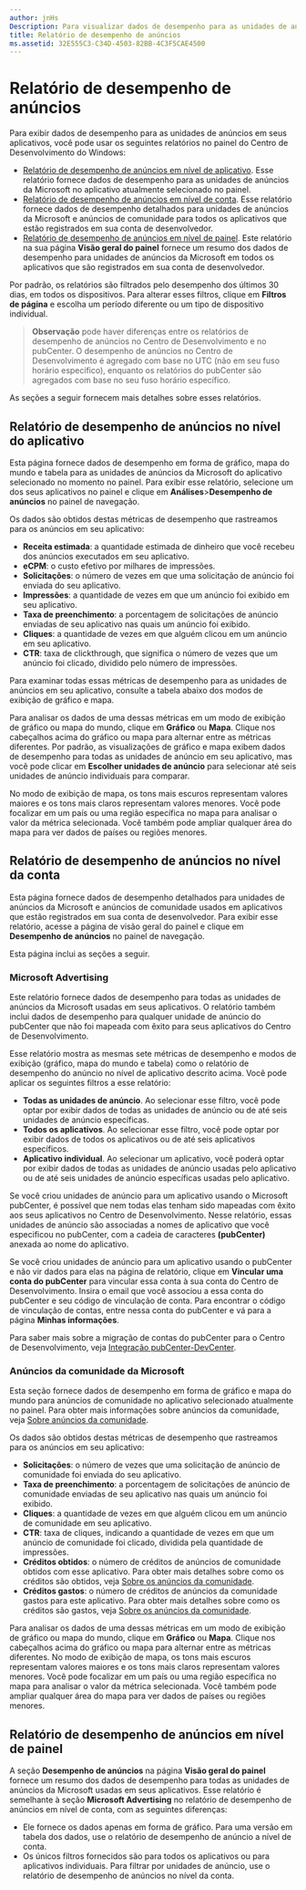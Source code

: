```yaml
---
author: jnHs
Description: Para visualizar dados de desempenho para as unidades de anúncio em seus aplicativos, use os relatórios de desempenho de anúncios em nível de aplicativo e de conta no painel do Centro de Desenvolvimento do Windows.
title: Relatório de desempenho de anúncios
ms.assetid: 32E555C3-C34D-4503-82BB-4C3F5CAE4500
---
```


# Relatório de desempenho de anúncios


Para exibir dados de desempenho para as unidades de anúncios em seus aplicativos, você pode usar os seguintes relatórios no painel do Centro de Desenvolvimento do Windows:

-   [Relatório de desempenho de anúncios em nível de aplicativo](advertising-performance-report.md#app-level-advertising-performance-report). Esse relatório fornece dados de desempenho para as unidades de anúncios da Microsoft no aplicativo atualmente selecionado no painel.
-   [Relatório de desempenho de anúncios em nível de conta](advertising-performance-report.md#account-level-advertising-performance-report). Esse relatório fornece dados de desempenho detalhados para unidades de anúncios da Microsoft e anúncios de comunidade para todos os aplicativos que estão registrados em sua conta de desenvolvedor.
-   [Relatório de desempenho de anúncios em nível de painel](advertising-performance-report.md#dashboard-level-advertising-performance-report). Este relatório na sua página **Visão geral do painel** fornece um resumo dos dados de desempenho para unidades de anúncios da Microsoft em todos os aplicativos que são registrados em sua conta de desenvolvedor.

Por padrão, os relatórios são filtrados pelo desempenho dos últimos 30 dias, em todos os dispositivos. Para alterar esses filtros, clique em **Filtros de página** e escolha um período diferente ou um tipo de dispositivo individual. 

> **Observação** pode haver diferenças entre os relatórios de desempenho de anúncios no Centro de Desenvolvimento e no pubCenter. O desempenho de anúncios no Centro de Desenvolvimento é agregado com base no UTC (não em seu fuso horário específico), enquanto os relatórios do pubCenter são agregados com base no seu fuso horário específico.

As seções a seguir fornecem mais detalhes sobre esses relatórios.

## Relatório de desempenho de anúncios no nível do aplicativo

Esta página fornece dados de desempenho em forma de gráfico, mapa do mundo e tabela para as unidades de anúncios da Microsoft do aplicativo selecionado no momento no painel. Para exibir esse relatório, selecione um dos seus aplicativos no painel e clique em **Análises**&gt;**Desempenho de anúncios** no painel de navegação.

Os dados são obtidos destas métricas de desempenho que rastreamos para os anúncios em seu aplicativo:

-   **Receita estimada**: a quantidade estimada de dinheiro que você recebeu dos anúncios executados em seu aplicativo.
-   **eCPM**: o custo efetivo por milhares de impressões.
-   **Solicitações**: o número de vezes em que uma solicitação de anúncio foi enviada do seu aplicativo.
-   **Impressões**: a quantidade de vezes em que um anúncio foi exibido em seu aplicativo.
-   **Taxa de preenchimento**: a porcentagem de solicitações de anúncio enviadas de seu aplicativo nas quais um anúncio foi exibido.
-   **Cliques**: a quantidade de vezes em que alguém clicou em um anúncio em seu aplicativo.
-   **CTR**: taxa de clickthrough, que significa o número de vezes que um anúncio foi clicado, dividido pelo número de impressões.

Para examinar todas essas métricas de desempenho para as unidades de anúncios em seu aplicativo, consulte a tabela abaixo dos modos de exibição de gráfico e mapa.

Para analisar os dados de uma dessas métricas em um modo de exibição de gráfico ou mapa do mundo, clique em **Gráfico** ou **Mapa**. Clique nos cabeçalhos acima do gráfico ou mapa para alternar entre as métricas diferentes. Por padrão, as visualizações de gráfico e mapa exibem dados de desempenho para todas as unidades de anúncio em seu aplicativo, mas você pode clicar em **Escolher unidades de anúncio** para selecionar até seis unidades de anúncio individuais para comparar.

No modo de exibição de mapa, os tons mais escuros representam valores maiores e os tons mais claros representam valores menores. Você pode focalizar em um país ou uma região específica no mapa para analisar o valor da métrica selecionada. Você também pode ampliar qualquer área do mapa para ver dados de países ou regiões menores.

## Relatório de desempenho de anúncios no nível da conta

Esta página fornece dados de desempenho detalhados para unidades de anúncios da Microsoft e anúncios de comunidade usados em aplicativos que estão registrados em sua conta de desenvolvedor. Para exibir esse relatório, acesse a página de visão geral do painel e clique em **Desempenho de anúncios** no painel de navegação.

Esta página inclui as seções a seguir.

### Microsoft Advertising

Este relatório fornece dados de desempenho para todas as unidades de anúncios da Microsoft usadas em seus aplicativos. O relatório também inclui dados de desempenho para qualquer unidade de anúncio do pubCenter que não foi mapeada com êxito para seus aplicativos do Centro de Desenvolvimento.

Esse relatório mostra as mesmas sete métricas de desempenho e modos de exibição (gráfico, mapa do mundo e tabela) como o relatório de desempenho do anúncio no nível de aplicativo descrito acima. Você pode aplicar os seguintes filtros a esse relatório:

-   **Todas as unidades de anúncio**. Ao selecionar esse filtro, você pode optar por exibir dados de todas as unidades de anúncio ou de até seis unidades de anúncio específicas.
-   **Todos os aplicativos**. Ao selecionar esse filtro, você pode optar por exibir dados de todos os aplicativos ou de até seis aplicativos específicos.
-   **Aplicativo individual**. Ao selecionar um aplicativo, você poderá optar por exibir dados de todas as unidades de anúncio usadas pelo aplicativo ou de até seis unidades de anúncio específicas usadas pelo aplicativo.

Se você criou unidades de anúncio para um aplicativo usando o Microsoft pubCenter, é possível que nem todas elas tenham sido mapeadas com êxito aos seus aplicativos no Centro de Desenvolvimento. Nesse relatório, essas unidades de anúncio são associadas a nomes de aplicativo que você especificou no pubCenter, com a cadeia de caracteres **(pubCenter)** anexada ao nome do aplicativo.

Se você criou unidades de anúncio para um aplicativo usando o pubCenter e não vir dados para elas na página de relatório, clique em **Vincular uma conta do pubCenter** para vincular essa conta à sua conta do Centro de Desenvolvimento. Insira o email que você associou a essa conta do pubCenter e seu código de vinculação de conta. Para encontrar o código de vinculação de contas, entre nessa conta do pubCenter e vá para a página **Minhas informações**.

Para saber mais sobre a migração de contas do pubCenter para o Centro de Desenvolvimento, veja [Integração pubCenter-DevCenter](pubcenter-dev-center-integration.md).

### Anúncios da comunidade da Microsoft

Esta seção fornece dados de desempenho em forma de gráfico e mapa do mundo para anúncios de comunidade no aplicativo selecionado atualmente no painel. Para obter mais informações sobre anúncios da comunidade, veja [Sobre anúncios da comunidade](about-community-ads.md).

Os dados são obtidos destas métricas de desempenho que rastreamos para os anúncios em seu aplicativo:

-   **Solicitações**: o número de vezes que uma solicitação de anúncio de comunidade foi enviada do seu aplicativo.
-   **Taxa de preenchimento**: a porcentagem de solicitações de anúncio de comunidade enviadas de seu aplicativo nas quais um anúncio foi exibido.
-   **Cliques**: a quantidade de vezes em que alguém clicou em um anúncio de comunidade em seu aplicativo.
-   **CTR**: taxa de cliques, indicando a quantidade de vezes em que um anúncio de comunidade foi clicado, dividida pela quantidade de impressões.
-   **Créditos obtidos**: o número de créditos de anúncios de comunidade obtidos com esse aplicativo. Para obter mais detalhes sobre como os créditos são obtidos, veja [Sobre os anúncios da comunidade](about-community-ads.md).
-   **Créditos gastos**: o número de créditos de anúncios da comunidade gastos para este aplicativo. Para obter mais detalhes sobre como os créditos são gastos, veja [Sobre os anúncios da comunidade](about-community-ads.md).

Para analisar os dados de uma dessas métricas em um modo de exibição de gráfico ou mapa do mundo, clique em **Gráfico** ou **Mapa**. Clique nos cabeçalhos acima do gráfico ou mapa para alternar entre as métricas diferentes. No modo de exibição de mapa, os tons mais escuros representam valores maiores e os tons mais claros representam valores menores. Você pode focalizar em um país ou uma região específica no mapa para analisar o valor da métrica selecionada. Você também pode ampliar qualquer área do mapa para ver dados de países ou regiões menores.

## Relatório de desempenho de anúncios em nível de painel

A seção **Desempenho de anúncios** na página **Visão geral do painel** fornece um resumo dos dados de desempenho para todas as unidades de anúncios da Microsoft usadas em seus aplicativos. Esse relatório é semelhante à seção **Microsoft Advertising** no relatório de desempenho de anúncios em nível de conta, com as seguintes diferenças:

-   Ele fornece os dados apenas em forma de gráfico. Para uma versão em tabela dos dados, use o relatório de desempenho de anúncio a nível de conta.
-   Os únicos filtros fornecidos são para todos os aplicativos ou para aplicativos individuais. Para filtrar por unidades de anúncio, use o relatório de desempenho de anúncios no nível da conta.


 

 


<!--HONumber=May16_HO2-->


